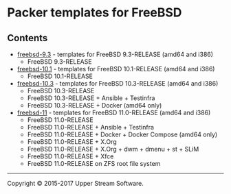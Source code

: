# Packer templates for FreeBSD

## Contents

* [freebsd-9.3](freebsd-9.3/README.mdown) - templates for FreeBSD 9.3-RELEASE (amd64 and i386)
	* FreeBSD 9.3-RELEASE
* [freebsd-10.1](freebsd-10.1/README.mdown) - templates for FreeBSD 10.1-RELEASE (amd64 and i386)
	* FreeBSD 10.1-RELEASE
* [freebsd-10.3](freebsd-10.3/README.mdown) - templates for FreeBSD 10.3-RELEASE (amd64 and i386)
	* FreeBSD 10.3-RELEASE
	* FreeBSD 10.3-RELEASE + Ansible + Testinfra
	* FreeBSD 10.3-RELEASE + Docker (amd64 only)
* [freebsd-11](freebsd-11/README.mdown) - templates for FreeBSD 11.0-RELEASE (amd64 and i386)
	* FreeBSD 11.0-RELEASE
	* FreeBSD 11.0-RELEASE + Ansible + Testinfra
	* FreeBSD 11.0-RELEASE + Docker + Docker Compose (amd64 only)
	* FreeBSD 11.0-RELEASE + X.Org
	* FreeBSD 11.0-RELEASE + X.Org + dwm + dmenu + st + SLiM
	* FreeBSD 11.0-RELEASE + Xfce
	* FreeBSD 11.0-RELEASE on ZFS root file system

- - -

Copyright &copy; 2015-2017 Upper Stream Software.
